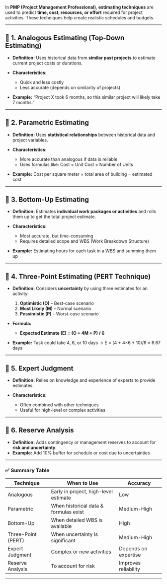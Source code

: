 In **PMP (Project Management Professional)**, **estimating techniques** are used to predict **time, cost, resources, or effort** required for project activities. These techniques help create realistic schedules and budgets.

---

## 🔑 **1. Analogous Estimating (Top-Down Estimating)**

* **Definition:** Uses historical data from **similar past projects** to estimate current project costs or durations.
* **Characteristics:**

  * Quick and less costly
  * Less accurate (depends on similarity of projects)
* **Example:** “Project X took 6 months, so this similar project will likely take 7 months.”

---

## 🔑 **2. Parametric Estimating**

* **Definition:** Uses **statistical relationships** between historical data and project variables.
* **Characteristics:**

  * More accurate than analogous if data is reliable
  * Uses formulas like: Cost = Unit Cost × Number of Units
* **Example:** Cost per square meter × total area of building = estimated cost

---

## 🔑 **3. Bottom-Up Estimating**

* **Definition:** Estimates **individual work packages or activities** and rolls them up to get the total project estimate.
* **Characteristics:**

  * Most accurate, but time-consuming
  * Requires detailed scope and WBS (Work Breakdown Structure)
* **Example:** Estimating hours for each task in a WBS and summing them up

---

## 🔑 **4. Three-Point Estimating (PERT Technique)**

* **Definition:** Considers **uncertainty** by using three estimates for an activity:

  1. **Optimistic (O)** – Best-case scenario
  2. **Most Likely (M)** – Normal scenario
  3. **Pessimistic (P)** – Worst-case scenario
* **Formula:**

  * **Expected Estimate (E) = (O + 4M + P) / 6**
* **Example:** Task could take 4, 6, or 10 days → E = (4 + 4×6 + 10)/6 = 6.67 days

---

## 🔑 **5. Expert Judgment**

* **Definition:** Relies on knowledge and experience of experts to provide estimates.
* **Characteristics:**

  * Often combined with other techniques
  * Useful for high-level or complex activities

---

## 🔑 **6. Reserve Analysis**

* **Definition:** Adds contingency or management reserves to account for **risk and uncertainty**.
* **Example:** Add 10% buffer for schedule or cost due to uncertainties

---

### ✅ **Summary Table**

| Technique          | When to Use                           | Accuracy             |
| ------------------ | ------------------------------------- | -------------------- |
| Analogous          | Early in project, high-level estimate | Low                  |
| Parametric         | When historical data & formulas exist | Medium-High          |
| Bottom-Up          | When detailed WBS is available        | High                 |
| Three-Point (PERT) | When uncertainty is significant       | Medium-High          |
| Expert Judgment    | Complex or new activities             | Depends on expertise |
| Reserve Analysis   | To account for risk                   | Improves reliability |

---